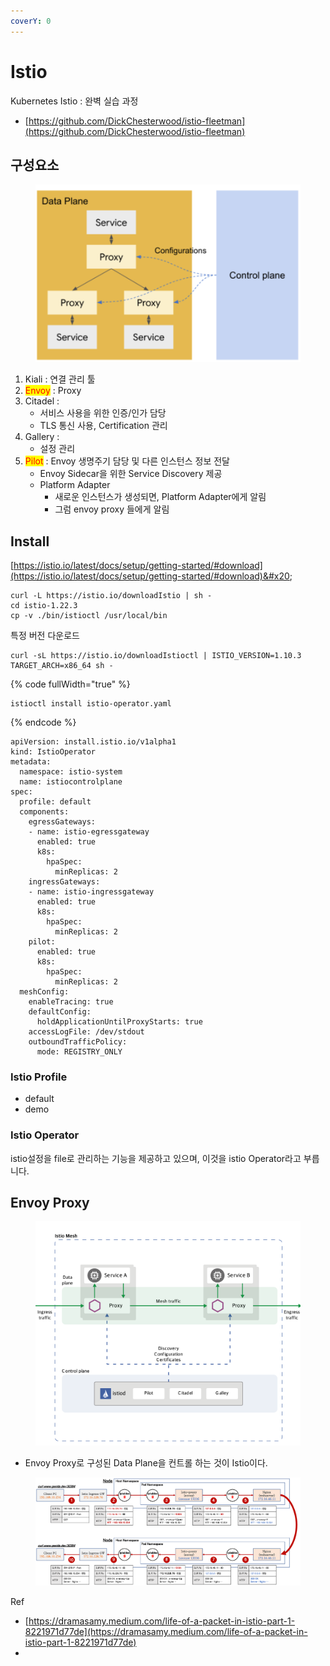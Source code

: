 ```yaml
---
coverY: 0
---
```


# Istio

Kubernetes Istio : 완벽 실습 과정

* [https://github.com/DickChesterwood/istio-fleetman](https://github.com/DickChesterwood/istio-fleetman)

## 구성요소

<figure><img src="../../../.gitbook/assets/image.png" alt=""><figcaption></figcaption></figure>

1. Kiali : 연결 관리 툴
2. <mark style="color:red;">Envoy</mark> : Proxy
3. Citadel :&#x20;
   * 서비스 사용을 위한 인증/인가 담당
   * TLS 통신 사용, Certification 관리
4. Gallery :&#x20;
   * 설정 관리
5. <mark style="color:red;">Pilot</mark> : Envoy 생명주기 담당 및 다른 인스턴스  정보 전달
   * Envoy Sidecar을 위한 Service Discovery 제공
   * Platform Adapter&#x20;
     * 새로운 인스턴스가 생성되면, Platform Adapter에게 알림
     * 그럼 envoy proxy 들에게 알림

## Install&#x20;

[https://istio.io/latest/docs/setup/getting-started/#download](https://istio.io/latest/docs/setup/getting-started/#download)&#x20;

```
curl -L https://istio.io/downloadIstio | sh -
cd istio-1.22.3
cp -v ./bin/istioctl /usr/local/bin
```

특정 버전 다운로드

```
curl -sL https://istio.io/downloadIstioctl | ISTIO_VERSION=1.10.3 TARGET_ARCH=x86_64 sh -
```

{% code fullWidth="true" %}
```
istioctl install istio-operator.yaml
```
{% endcode %}

```
apiVersion: install.istio.io/v1alpha1
kind: IstioOperator
metadata:
  namespace: istio-system
  name: istiocontrolplane
spec:
  profile: default
  components:
    egressGateways:
    - name: istio-egressgateway
      enabled: true
      k8s:
        hpaSpec:
          minReplicas: 2
    ingressGateways:
    - name: istio-ingressgateway
      enabled: true
      k8s:
        hpaSpec:
          minReplicas: 2
    pilot:
      enabled: true
      k8s:
        hpaSpec:
          minReplicas: 2
  meshConfig:
    enableTracing: true
    defaultConfig:
      holdApplicationUntilProxyStarts: true
    accessLogFile: /dev/stdout
    outboundTrafficPolicy:
      mode: REGISTRY_ONLY
```

### Istio Profile

* default
* demo

### Istio Operator

istio설정을 file로 관리하는 기능을 제공하고 있으며, 이것을 istio Operator라고 부릅니다.



## Envoy Proxy

<figure><img src="../../../.gitbook/assets/image (1).png" alt=""><figcaption></figcaption></figure>

* Envoy Proxy로 구성된 Data Plane을 컨트롤 하는 것이 Istio이다.



<figure><img src="../../../.gitbook/assets/image (37).png" alt=""><figcaption></figcaption></figure>



Ref&#x20;

* [https://dramasamy.medium.com/life-of-a-packet-in-istio-part-1-8221971d77de](https://dramasamy.medium.com/life-of-a-packet-in-istio-part-1-8221971d77de)
*
